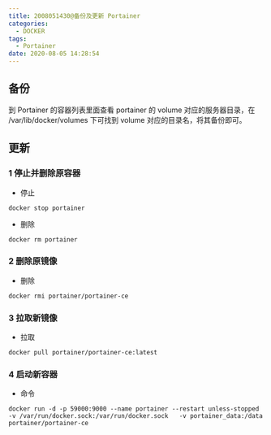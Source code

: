 ```yaml
---
title: 2008051430@备份及更新 Portainer
categories:
  - DOCKER
tags:
  - Portainer
date: 2020-08-05 14:28:54
---
```

## 备份

到 Portainer 的容器列表里面查看 portainer 的 volume 对应的服务器目录，在 /var/lib/docker/volumes 下可找到 volume 对应的目录名，将其备份即可。

## 更新

### 1 停止并删除原容器

+ 停止

```shell
docker stop portainer
```


+ 删除

```shell
docker rm portainer
```

### 2 删除原镜像

+ 删除

```shell
docker rmi portainer/portainer-ce
```

### 3 拉取新镜像

+ 拉取

```shell
docker pull portainer/portainer-ce:latest
```

### 4 启动新容器

+ 命令

```shell
docker run -d -p 59000:9000 --name portainer --restart unless-stopped -v /var/run/docker.sock:/var/run/docker.sock   -v portainer_data:/data   portainer/portainer-ce
```